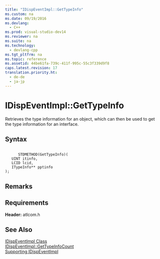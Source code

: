 ```yaml
---
title: "IDispEventImpl::GetTypeInfo"
ms.custom: na
ms.date: 09/19/2016
ms.devlang: 
  - C++
ms.prod: visual-studio-dev14
ms.reviewer: na
ms.suite: na
ms.technology: 
  - devlang-cpp
ms.tgt_pltfrm: na
ms.topic: reference
ms.assetid: 44be61fa-739c-411f-995c-55c3f339d9f8
caps.latest.revision: 17
translation.priority.ht: 
  - de-de
  - ja-jp
---
```

# IDispEventImpl::GetTypeInfo
Retrieves the type information for an object, which can then be used to get the type information for an interface.  
  
## Syntax  
  
```  
  
      STDMETHOD(GetTypeInfo)(  
   UINT itinfo,  
   LCID lcid,  
   ITypeInfo** pptinfo   
);  
```  
  
## Remarks  
  
## Requirements  
 **Header:** atlcom.h  
  
## See Also  
 [IDispEventImpl Class](../vs140/IDispEventImpl-Class.md)   
 [IDispEventImpl::GetTypeInfoCount](../vs140/IDispEventImpl--GetTypeInfoCount.md)   
 [Supporting IDispEventImpl](../vs140/Supporting-IDispEventImpl.md)